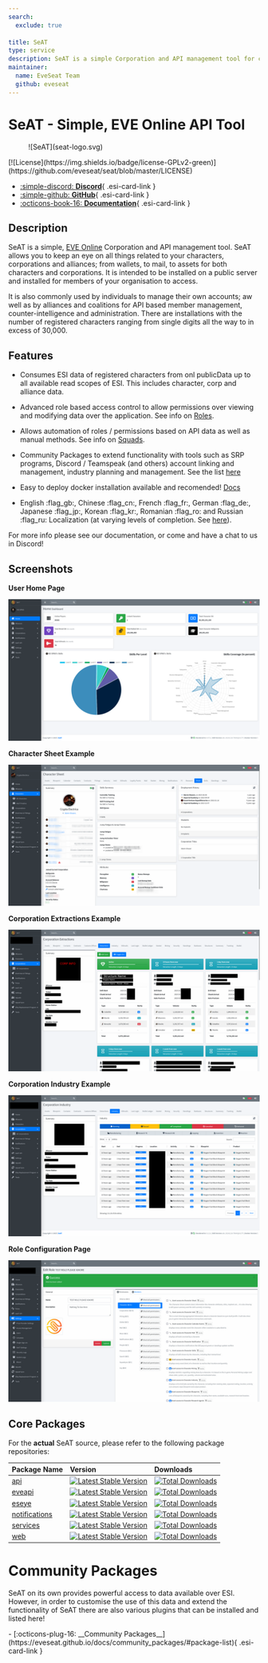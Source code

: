 ```yaml
---
search:
  exclude: true

title: SeAT
type: service
description: SeAT is a simple Corporation and API management tool for collecting and utilising all ESI data.
maintainer:
  name: EveSeat Team
  github: eveseat
---
```


# SeAT - Simple, EVE Online API Tool

<figure markdown="span">
  ![SeAT](seat-logo.svg)
</figure>
[![License](https://img.shields.io/badge/license-GPLv2-green)](https://github.com/eveseat/seat/blob/master/LICENSE)
<div class="grid cards" markdown>

- [:simple-discord: __Discord__](https://discord.com/invite/NQhnMKhc){ .esi-card-link }
- [:simple-github: __GitHub__](https://github.com/eveseat/seat){ .esi-card-link }
- [:octicons-book-16: __Documentation__](https://eveseat.github.io/docs/){ .esi-card-link }

</div>

## Description

SeAT is a simple, [EVE Online](https://www.eveonline.com/) Corporation and API management tool. SeAT allows you to keep an eye on all things related to your characters, corporations and alliances; from wallets, to mail, to assets for both characters and corporations. It is intended to be installed on a public server and installed for members of your organisation to access.

It is also commonly used by individuals to manage their own accounts; aw well as by alliances and coalitions for API based member management, counter-intelligence and administration. There are installations with the number of registered characters ranging from single digits all the way to in excess of 30,000.


## Features

- Consumes ESI data of registered characters from onl publicData up to all available read scopes of ESI. This includes character, corp and alliance data.

- Advanced role based access control to allow permissions over viewing and modifying data over the application. See info on [Roles](https://eveseat.github.io/docs/admin_guides/authorizations/).

- Allows automation of roles / permissions based on API data as well as manual methods. See info on [Squads](https://eveseat.github.io/docs/admin_guides/squads/).

- Community Packages to extend functionality with tools such as SRP programs, Discord / Teamspeak (and others) account linking and management, industry planning and management. See the list [here](https://eveseat.github.io/docs/community_packages/#package-list)

- Easy to deploy docker installation available and recomended! [Docs](https://eveseat.github.io/docs/installation/docker_installation/)

- English :flag_gb:, Chinese :flag_cn:, French :flag_fr:, German :flag_de:, Japanese :flag_jp:, Korean :flag_kr:, Romanian :flag_ro: and Russian :flag_ru: Localization (at varying levels of completion. See [here](https://translations.eveseat.net/)).

For more info please see our documentation, or come and have a chat to us in Discord!

## Screenshots

**User Home Page**

![](seat-index.png)

**Character Sheet Example**

![](seat-charactersheet.png)


**Corporation Extractions Example**

![](seat-extractions.png)

**Corporation Industry Example**

![](seat-corpindustry.png)

**Role Configuration Page**

![](seat-roles.png)

## Core Packages

For the **actual** SeAT source, please refer to the following package repositories:  

| Package Name   | Version       | Downloads |
|----------------|:--------------|:----------|
| [api](https://github.com/eveseat/api) | [![Latest Stable Version](https://poser.pugx.org/eveseat/api/v/stable)](https://packagist.org/packages/eveseat/api) | [![Total Downloads](https://poser.pugx.org/eveseat/api/downloads)](https://packagist.org/packages/eveseat/api) |
| [eveapi](https://github.com/eveseat/eveapi) | [![Latest Stable Version](https://poser.pugx.org/eveseat/eveapi/v/stable)](https://packagist.org/packages/eveseat/eveapi) | [![Total Downloads](https://poser.pugx.org/eveseat/eveapi/downloads)](https://packagist.org/packages/eveseat/eveapi) |
| [eseye](https://github.com/eveseat/eseye) | [![Latest Stable Version](https://poser.pugx.org/eveseat/eseye/v/stable)](https://packagist.org/packages/eveseat/eseye) | [![Total Downloads](https://poser.pugx.org/eveseat/eseye/downloads)](https://packagist.org/packages/eveseat/eseye) |
| [notifications](https://github.com/eveseat/notifications) | [![Latest Stable Version](https://poser.pugx.org/eveseat/notifications/v/stable)](https://packagist.org/packages/eveseat/notifications) | [![Total Downloads](https://poser.pugx.org/eveseat/notifications/downloads)](https://packagist.org/packages/eveseat/notifications) |
| [services](https://github.com/eveseat/services) | [![Latest Stable Version](https://poser.pugx.org/eveseat/services/v/stable)](https://packagist.org/packages/eveseat/services) | [![Total Downloads](https://poser.pugx.org/eveseat/services/downloads)](https://packagist.org/packages/eveseat/services) |
| [web](https://github.com/eveseat/web) | [![Latest Stable Version](https://poser.pugx.org/eveseat/web/v/stable)](https://packagist.org/packages/eveseat/web) | [![Total Downloads](https://poser.pugx.org/eveseat/web/downloads)](https://packagist.org/packages/eveseat/web) |



# Community Packages

SeAT on its own provides powerful access to data available over ESI. However, in order to customise the use of this data and extend the functionality of SeAT there are also various plugins that can be installed and listed here!
<div class="grid cards" markdown>
- [:octicons-plug-16: __Community Packages__](https://eveseat.github.io/docs/community_packages/#package-list){ .esi-card-link }
</div>